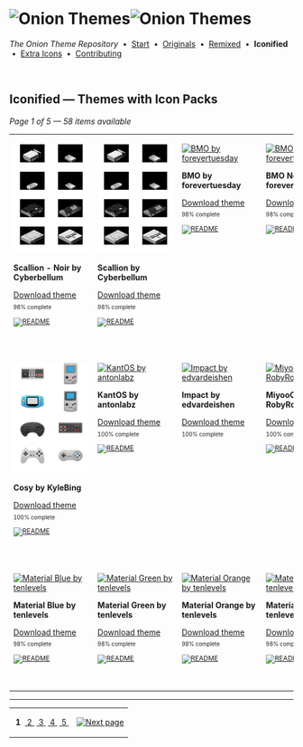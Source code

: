 <!--




















=================================================================================
---------------------------------------------------------------------------------

██████╗  ██████╗     ███╗   ██╗ ██████╗ ████████╗    ███████╗██████╗ ██╗████████╗
██╔══██╗██╔═══██╗    ████╗  ██║██╔═══██╗╚══██╔══╝    ██╔════╝██╔══██╗██║╚══██╔══╝
██║  ██║██║   ██║    ██╔██╗ ██║██║   ██║   ██║       █████╗  ██║  ██║██║   ██║   
██║  ██║██║   ██║    ██║╚██╗██║██║   ██║   ██║       ██╔══╝  ██║  ██║██║   ██║   
██████╔╝╚██████╔╝    ██║ ╚████║╚██████╔╝   ██║       ███████╗██████╔╝██║   ██║   
╚═════╝  ╚═════╝     ╚═╝  ╚═══╝ ╚═════╝    ╚═╝       ╚══════╝╚═════╝ ╚═╝   ╚═╝   

---------------------------------------------------------------------------------
=================================================================================

                  Note: This file was automatically generated.

            Run `python .github/generate.py` to regenerate the pages.




















-->
<p>&nbsp;</p>

# <img alt="Onion Themes" src="https://user-images.githubusercontent.com/44569252/179506709-0db2a8f5-3074-477c-81c4-719f281ddccc.png#gh-dark-mode-only" width="464px"><img alt="Onion Themes" src="https://user-images.githubusercontent.com/44569252/179506712-d5a1a916-7270-4902-aa55-5d93f7ee0f6e.png#gh-light-mode-only" width="464px">

*The Onion Theme Repository* &nbsp;•&nbsp; [Start](../../README.md) &nbsp;• &nbsp;[Originals](../custom/index.md) &nbsp;• &nbsp;[Remixed](../remixed/index.md) &nbsp;• &nbsp;**Iconified** &nbsp;• &nbsp;[Extra&nbsp;Icons](../icons_standalone/index.md) &nbsp;• &nbsp;[Contributing](../../CONTRIBUTING.md)

<p>&nbsp;</p>


## Iconified — Themes with Icon Packs

*Page 1 of 5 — 58 items available*
<table align=center><tr>


<td valign="top" width="25.00%">

[![Scallion - Noir by Cyberbellum](../../themes/Scallion%20%282-pack%29%20by%20Cyberbellum/Scallion%20-%20Noir%20by%20Cyberbellum/icons/preview.png)](https://onionui.github.io/iconpack_preview.html#Scallion%20-%20Noir%20by%20Cyberbellum,Scallion%20-%20Noir%20by%20Cyberbellum:themes/Scallion%20%282-pack%29%20by%20Cyberbellum/Scallion%20-%20Noir%20by%20Cyberbellum/icons "Click to see the full icon pack preview page")

**Scallion - Noir by Cyberbellum**

[Download theme](https://raw.githubusercontent.com/OnionUI/Themes/main/release/Scallion%20%282-pack%29%20by%20Cyberbellum.zip "Scallion (2-pack) by Cyberbellum") <sub><sup>&nbsp;&nbsp; 98%&nbsp;complete</sup> &nbsp;&nbsp; <a href="/themes/Scallion%20%282-pack%29%20by%20Cyberbellum/Scallion%20-%20Noir%20by%20Cyberbellum/readme.md"><img src="https://user-images.githubusercontent.com/44569252/215358455-b6a1348b-8161-40d6-9cc1-cc31720377c4.png" height="16" title="README"></a> &nbsp;&nbsp; </sub>

&nbsp;&nbsp;&nbsp;&nbsp;&nbsp;&nbsp;&nbsp;&nbsp;&nbsp;&nbsp;&nbsp;&nbsp;&nbsp;&nbsp;&nbsp;&nbsp;&nbsp;&nbsp;&nbsp;&nbsp;&nbsp;&nbsp;&nbsp;&nbsp;&nbsp;&nbsp;&nbsp;&nbsp;&nbsp;&nbsp;&nbsp;&nbsp;&nbsp;&nbsp;&nbsp;&nbsp;<br/></td>


<td valign="top" width="25.00%">

[![Scallion by Cyberbellum](../../themes/Scallion%20%282-pack%29%20by%20Cyberbellum/Scallion%20by%20Cyberbellum/icons/preview.png)](https://onionui.github.io/iconpack_preview.html#Scallion%20by%20Cyberbellum,Scallion%20by%20Cyberbellum:themes/Scallion%20%282-pack%29%20by%20Cyberbellum/Scallion%20by%20Cyberbellum/icons "Click to see the full icon pack preview page")

**Scallion by Cyberbellum**

[Download theme](https://raw.githubusercontent.com/OnionUI/Themes/main/release/Scallion%20%282-pack%29%20by%20Cyberbellum.zip "Scallion (2-pack) by Cyberbellum") <sub><sup>&nbsp;&nbsp; 98%&nbsp;complete</sup> &nbsp;&nbsp; <a href="/themes/Scallion%20%282-pack%29%20by%20Cyberbellum/Scallion%20by%20Cyberbellum/readme.md"><img src="https://user-images.githubusercontent.com/44569252/215358455-b6a1348b-8161-40d6-9cc1-cc31720377c4.png" height="16" title="README"></a> &nbsp;&nbsp; </sub>

&nbsp;&nbsp;&nbsp;&nbsp;&nbsp;&nbsp;&nbsp;&nbsp;&nbsp;&nbsp;&nbsp;&nbsp;&nbsp;&nbsp;&nbsp;&nbsp;&nbsp;&nbsp;&nbsp;&nbsp;&nbsp;&nbsp;&nbsp;&nbsp;&nbsp;&nbsp;&nbsp;&nbsp;&nbsp;&nbsp;&nbsp;&nbsp;&nbsp;&nbsp;&nbsp;&nbsp;<br/></td>


<td valign="top" width="25.00%">

[![BMO by forevertuesday](../../themes/BMO%20by%20forevertuesday/icons/preview.png)](https://onionui.github.io/iconpack_preview.html#BMO%20by%20forevertuesday,BMO%20by%20forevertuesday:themes/BMO%20by%20forevertuesday/icons "Click to see the full icon pack preview page")

**BMO by forevertuesday**

[Download theme](https://raw.githubusercontent.com/OnionUI/Themes/main/release/BMO%20by%20forevertuesday.zip "BMO by forevertuesday") <sub><sup>&nbsp;&nbsp; 98%&nbsp;complete</sup> &nbsp;&nbsp; <a href="/themes/BMO%20by%20forevertuesday/readme.txt"><img src="https://user-images.githubusercontent.com/44569252/215358455-b6a1348b-8161-40d6-9cc1-cc31720377c4.png" height="16" title="README"></a> &nbsp;&nbsp; </sub>

&nbsp;&nbsp;&nbsp;&nbsp;&nbsp;&nbsp;&nbsp;&nbsp;&nbsp;&nbsp;&nbsp;&nbsp;&nbsp;&nbsp;&nbsp;&nbsp;&nbsp;&nbsp;&nbsp;&nbsp;&nbsp;&nbsp;&nbsp;&nbsp;&nbsp;&nbsp;&nbsp;&nbsp;&nbsp;&nbsp;&nbsp;&nbsp;&nbsp;&nbsp;&nbsp;&nbsp;<br/></td>


<td valign="top" width="25.00%">

[![BMO Noire by forevertuesday](../../themes/BMO%20Noire%20by%20forevertuesday/icons/preview.png)](https://onionui.github.io/iconpack_preview.html#BMO%20Noire%20by%20forevertuesday,BMO%20Noire%20by%20forevertuesday:themes/BMO%20Noire%20by%20forevertuesday/icons "Click to see the full icon pack preview page")

**BMO Noire by forevertuesday**

[Download theme](https://raw.githubusercontent.com/OnionUI/Themes/main/release/BMO%20Noire%20by%20forevertuesday.zip "BMO Noire by forevertuesday") <sub><sup>&nbsp;&nbsp; 98%&nbsp;complete</sup> &nbsp;&nbsp; <a href="/themes/BMO%20Noire%20by%20forevertuesday/readme.txt"><img src="https://user-images.githubusercontent.com/44569252/215358455-b6a1348b-8161-40d6-9cc1-cc31720377c4.png" height="16" title="README"></a> &nbsp;&nbsp; </sub>

&nbsp;&nbsp;&nbsp;&nbsp;&nbsp;&nbsp;&nbsp;&nbsp;&nbsp;&nbsp;&nbsp;&nbsp;&nbsp;&nbsp;&nbsp;&nbsp;&nbsp;&nbsp;&nbsp;&nbsp;&nbsp;&nbsp;&nbsp;&nbsp;&nbsp;&nbsp;&nbsp;&nbsp;&nbsp;&nbsp;&nbsp;&nbsp;&nbsp;&nbsp;&nbsp;&nbsp;<br/></td>

</tr><tr>

<td valign="top" width="25.00%">

[![Cosy by KyleBing](../../themes/Cosy%20by%20KyleBing/icons/preview.png)](https://onionui.github.io/iconpack_preview.html#Cosy%20by%20KyleBing,Cosy%20by%20KyleBing:themes/Cosy%20by%20KyleBing/icons "Click to see the full icon pack preview page")

**Cosy by KyleBing**

[Download theme](https://raw.githubusercontent.com/OnionUI/Themes/main/release/Cosy%20by%20KyleBing.zip "Cosy by KyleBing") <sub><sup>&nbsp;&nbsp; 100%&nbsp;complete</sup> &nbsp;&nbsp; <a href="/themes/Cosy%20by%20KyleBing/README.md"><img src="https://user-images.githubusercontent.com/44569252/215358455-b6a1348b-8161-40d6-9cc1-cc31720377c4.png" height="16" title="README"></a> &nbsp;&nbsp; </sub>

<br/></td>


<td valign="top" width="25.00%">

[![KantOS by antonlabz](../../themes/KantOS%20by%20antonlabz/icons/preview.png)](https://onionui.github.io/iconpack_preview.html#KantOS%20by%20antonlabz,KantOS%20by%20antonlabz:themes/KantOS%20by%20antonlabz/icons "Click to see the full icon pack preview page")

**KantOS by antonlabz**

[Download theme](https://raw.githubusercontent.com/OnionUI/Themes/main/release/KantOS%20by%20antonlabz.zip "KantOS by antonlabz") <sub><sup>&nbsp;&nbsp; 100%&nbsp;complete</sup> &nbsp;&nbsp; <a href="/themes/KantOS%20by%20antonlabz/README.md"><img src="https://user-images.githubusercontent.com/44569252/215358455-b6a1348b-8161-40d6-9cc1-cc31720377c4.png" height="16" title="README"></a> &nbsp;&nbsp; </sub>

<br/></td>


<td valign="top" width="25.00%">

[![Impact by edvardeishen](../../themes/Impact%20by%20edvardeishen/icons/preview.png)](https://onionui.github.io/iconpack_preview.html#Impact%20by%20edvardeishen,Impact%20by%20edvardeishen:themes/Impact%20by%20edvardeishen/icons "Click to see the full icon pack preview page")

**Impact by edvardeishen**

[Download theme](https://raw.githubusercontent.com/OnionUI/Themes/main/release/Impact%20by%20edvardeishen.zip "Impact by edvardeishen") <sub><sup>&nbsp;&nbsp; 100%&nbsp;complete</sup> &nbsp;&nbsp; </sub>

<br/></td>


<td valign="top" width="25.00%">

[![MiyooCarPlay by RobyRosa](../../themes/MiyooCarPlay%20by%20RobyRosa/icons/preview.png)](https://onionui.github.io/iconpack_preview.html#MiyooCarPlay%20by%20RobyRosa,MiyooCarPlay%20by%20RobyRosa:themes/MiyooCarPlay%20by%20RobyRosa/icons "Click to see the full icon pack preview page")

**MiyooCarPlay by RobyRosa**

[Download theme](https://raw.githubusercontent.com/OnionUI/Themes/main/release/MiyooCarPlay%20by%20RobyRosa.zip "MiyooCarPlay by RobyRosa") <sub><sup>&nbsp;&nbsp; 100%&nbsp;complete</sup> &nbsp;&nbsp; <a href="/themes/MiyooCarPlay%20by%20RobyRosa/icons/readme.md"><img src="https://user-images.githubusercontent.com/44569252/215358455-b6a1348b-8161-40d6-9cc1-cc31720377c4.png" height="16" title="README"></a> &nbsp;&nbsp; </sub>

<br/></td>

</tr><tr>

<td valign="top" width="25.00%">

[![Material Blue by tenlevels](../../themes/Material%20%286-pack%29%20by%20tenlevels/Material%20Blue%20by%20tenlevels/icons/preview.png)](https://onionui.github.io/iconpack_preview.html#Material%20Blue%20by%20tenlevels,Material%20Blue%20by%20tenlevels:themes/Material%20%286-pack%29%20by%20tenlevels/Material%20Blue%20by%20tenlevels/icons "Click to see the full icon pack preview page")

**Material Blue by tenlevels**

[Download theme](https://raw.githubusercontent.com/OnionUI/Themes/main/release/Material%20%286-pack%29%20by%20tenlevels.zip "Material (6-pack) by tenlevels") <sub><sup>&nbsp;&nbsp; 98%&nbsp;complete</sup> &nbsp;&nbsp; <a href="/themes/Material%20%286-pack%29%20by%20tenlevels/Material%20Blue%20by%20tenlevels/README.md"><img src="https://user-images.githubusercontent.com/44569252/215358455-b6a1348b-8161-40d6-9cc1-cc31720377c4.png" height="16" title="README"></a> &nbsp;&nbsp; </sub>

<br/></td>


<td valign="top" width="25.00%">

[![Material Green by tenlevels](../../themes/Material%20%286-pack%29%20by%20tenlevels/Material%20Green%20by%20tenlevels/icons/preview.png)](https://onionui.github.io/iconpack_preview.html#Material%20Green%20by%20tenlevels,Material%20Green%20by%20tenlevels:themes/Material%20%286-pack%29%20by%20tenlevels/Material%20Green%20by%20tenlevels/icons "Click to see the full icon pack preview page")

**Material Green by tenlevels**

[Download theme](https://raw.githubusercontent.com/OnionUI/Themes/main/release/Material%20%286-pack%29%20by%20tenlevels.zip "Material (6-pack) by tenlevels") <sub><sup>&nbsp;&nbsp; 98%&nbsp;complete</sup> &nbsp;&nbsp; <a href="/themes/Material%20%286-pack%29%20by%20tenlevels/Material%20Green%20by%20tenlevels/README.md"><img src="https://user-images.githubusercontent.com/44569252/215358455-b6a1348b-8161-40d6-9cc1-cc31720377c4.png" height="16" title="README"></a> &nbsp;&nbsp; </sub>

<br/></td>


<td valign="top" width="25.00%">

[![Material Orange by tenlevels](../../themes/Material%20%286-pack%29%20by%20tenlevels/Material%20Orange%20by%20tenlevels/icons/preview.png)](https://onionui.github.io/iconpack_preview.html#Material%20Orange%20by%20tenlevels,Material%20Orange%20by%20tenlevels:themes/Material%20%286-pack%29%20by%20tenlevels/Material%20Orange%20by%20tenlevels/icons "Click to see the full icon pack preview page")

**Material Orange by tenlevels**

[Download theme](https://raw.githubusercontent.com/OnionUI/Themes/main/release/Material%20%286-pack%29%20by%20tenlevels.zip "Material (6-pack) by tenlevels") <sub><sup>&nbsp;&nbsp; 98%&nbsp;complete</sup> &nbsp;&nbsp; <a href="/themes/Material%20%286-pack%29%20by%20tenlevels/Material%20Orange%20by%20tenlevels/README.md"><img src="https://user-images.githubusercontent.com/44569252/215358455-b6a1348b-8161-40d6-9cc1-cc31720377c4.png" height="16" title="README"></a> &nbsp;&nbsp; </sub>

<br/></td>


<td valign="top" width="25.00%">

[![Material Pink by tenlevels](../../themes/Material%20%286-pack%29%20by%20tenlevels/Material%20Pink%20by%20tenlevels/icons/preview.png)](https://onionui.github.io/iconpack_preview.html#Material%20Pink%20by%20tenlevels,Material%20Pink%20by%20tenlevels:themes/Material%20%286-pack%29%20by%20tenlevels/Material%20Pink%20by%20tenlevels/icons "Click to see the full icon pack preview page")

**Material Pink by tenlevels**

[Download theme](https://raw.githubusercontent.com/OnionUI/Themes/main/release/Material%20%286-pack%29%20by%20tenlevels.zip "Material (6-pack) by tenlevels") <sub><sup>&nbsp;&nbsp; 98%&nbsp;complete</sup> &nbsp;&nbsp; <a href="/themes/Material%20%286-pack%29%20by%20tenlevels/Material%20Pink%20by%20tenlevels/README.md"><img src="https://user-images.githubusercontent.com/44569252/215358455-b6a1348b-8161-40d6-9cc1-cc31720377c4.png" height="16" title="README"></a> &nbsp;&nbsp; </sub>

<br/></td>

</tr></table>



---

<table align="center"><tr><td align="center" valign="middle">

&nbsp;**1**&nbsp; [&nbsp;2&nbsp;](index-04-d8.md) [&nbsp;3&nbsp;](index-03-11.md) [&nbsp;4&nbsp;](index-02-6b.md) [&nbsp;5&nbsp;](index-01-79.md)

</td><td>

[![Next page](https://github.com/OnionUI/Themes/assets/44569252/a0717376-2b5b-4534-9eba-4d2d3961f06b)](index-04-d8.md)

</td></tr></table>